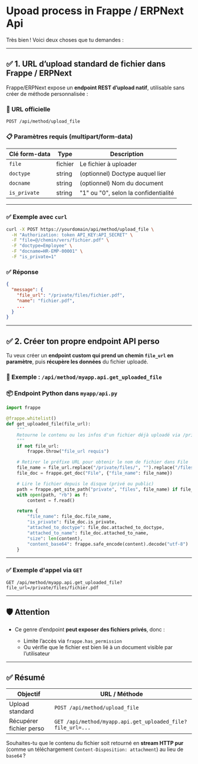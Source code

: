 # Upoad process in Frappe / ERPNext Api

Très bien ! Voici deux choses que tu demandes :

---

## ✅ 1. **URL d’upload standard de fichier dans Frappe / ERPNext**

Frappe/ERPNext expose un **endpoint REST d’upload natif**, utilisable sans créer de méthode personnalisée :

### 🔗 URL officielle

```
POST /api/method/upload_file
```

### 📋 Paramètres requis (multipart/form-data)

| Clé form-data | Type    | Description                          |
| ------------- | ------- | ------------------------------------ |
| `file`        | fichier | Le fichier à uploader                |
| `doctype`     | string  | (optionnel) Doctype auquel lier      |
| `docname`     | string  | (optionnel) Nom du document          |
| `is_private`  | string  | "1" ou "0", selon la confidentialité |

---

### ✅ Exemple avec `curl`

```bash
curl -X POST https://yourdomain/api/method/upload_file \
  -H "Authorization: token API_KEY:API_SECRET" \
  -F "file=@/chemin/vers/fichier.pdf" \
  -F "doctype=Employee" \
  -F "docname=HR-EMP-00001" \
  -F "is_private=1"
```

### ✅ Réponse

```json
{
  "message": {
    "file_url": "/private/files/fichier.pdf",
    "name": "fichier.pdf",
    ...
  }
}
```

---

## ✅ 2. **Créer ton propre endpoint API perso**

Tu veux créer un **endpoint custom qui prend un chemin `file_url` en paramètre**, puis **récupère les données** du fichier uploadé.

### 📍 Exemple : `/api/method/myapp.api.get_uploaded_file`

### 📦 Endpoint Python dans `myapp/api.py`

```python
import frappe

@frappe.whitelist()
def get_uploaded_file(file_url):
    """
    Retourne le contenu ou les infos d'un fichier déjà uploadé via /private/files/... ou /files/...
    """
    if not file_url:
        frappe.throw("file_url requis")

    # Retirer le préfixe URL pour obtenir le nom de fichier dans File
    file_name = file_url.replace("/private/files/", "").replace("/files/", "")
    file_doc = frappe.get_doc("File", {"file_name": file_name})

    # Lire le fichier depuis le disque (privé ou public)
    path = frappe.get_site_path("private", "files", file_name) if file_doc.is_private else frappe.get_site_path("public", "files", file_name)
    with open(path, "rb") as f:
        content = f.read()

    return {
        "file_name": file_doc.file_name,
        "is_private": file_doc.is_private,
        "attached_to_doctype": file_doc.attached_to_doctype,
        "attached_to_name": file_doc.attached_to_name,
        "size": len(content),
        "content_base64": frappe.safe_encode(content).decode("utf-8")
    }
```

---

### ✅ Exemple d'appel via `GET`

```http
GET /api/method/myapp.api.get_uploaded_file?file_url=/private/files/fichier.pdf
```

---

## 🛡️ Attention

* Ce genre d’endpoint **peut exposer des fichiers privés**, donc :

  * Limite l’accès via `frappe.has_permission`
  * Ou vérifie que le fichier est bien lié à un document visible par l’utilisateur

---

## ✅ Résumé

| Objectif                | URL / Méthode                                              |
| ----------------------- | ---------------------------------------------------------- |
| Upload standard         | `POST /api/method/upload_file`                             |
| Récupérer fichier perso | `GET /api/method/myapp.api.get_uploaded_file?file_url=...` |

Souhaites-tu que le contenu du fichier soit retourné en **stream HTTP pur** (comme un téléchargement `Content-Disposition: attachment`) au lieu de `base64` ?
